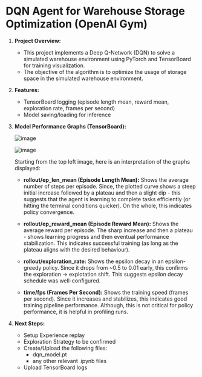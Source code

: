 # DQN Agent for Warehouse Storage Optimization (OpenAI Gym)

1. **Project Overview:** 
	- This project implements a Deep Q-Network (DQN) to solve a simulated warehouse environment using PyTorch and TensorBoard for training visualization.
	- The objective of the algorithm is to optimize the usage of storage space in the simulated warehouse environment.
	  

2. **Features:**
	
	- TensorBoard logging (episode length mean, reward mean, exploration rate, frames per second)
	- Model saving/loading for inference 

3. **Model Performance Graphs (TensorBoard):**

   	![image](https://github.com/user-attachments/assets/1c5a7408-27ce-4ad8-a873-0b6695bee22e)


   	![image](https://github.com/user-attachments/assets/8f0e34e2-4471-4249-89ef-4b77f1046f28)

	Starting from the top left image, here is an interpretation of the graphs displayed:

  	- **rollout/ep_len_mean (Episode Length Mean):** Shows the average number of steps per episode. Since, the plotted curve shows a steep initial increase followed by a plateau and then a slight dip - this suggests that the agent is learning to complete tasks efficiently (or hitting the terminal conditions quicker). On the whole, this indicates policy convergence.
     
     - **rollout/ep_reward_mean (Episode Reward Mean):** Shows the average reward per episode. The sharp increase and then a plateau - shows learning progress and then eventual performance stabilization. This indicates successful training (as long as the plateau aligns with the desired behaviour).
        
     - **rollout/exploration_rate:** Shows the epsilon decay in an epsilon-greedy policy. Since it drops from ~0.5 to 0.01 early, this confirms the exploration -> explotation shift. This suggests epsilon decay schedule was well-configured.
     
     - **time/fps (Frames Per Second):** Shows the training speed (frames per second). Since it increases and stabilizes, this indicates good training pipeline performance. Although, this is not critical for policy performance, it is helpful in profiling runs.
          
   
5. **Next Steps:**

   	- Setup Experience replay
   	- Exploration Strategy to be confirmed
   	- Create/Upload the following files:   	   	      	   
   	   - dqn_model.pt
   	   - any other relevant .ipynb files
	- Upload TensorBoard logs

